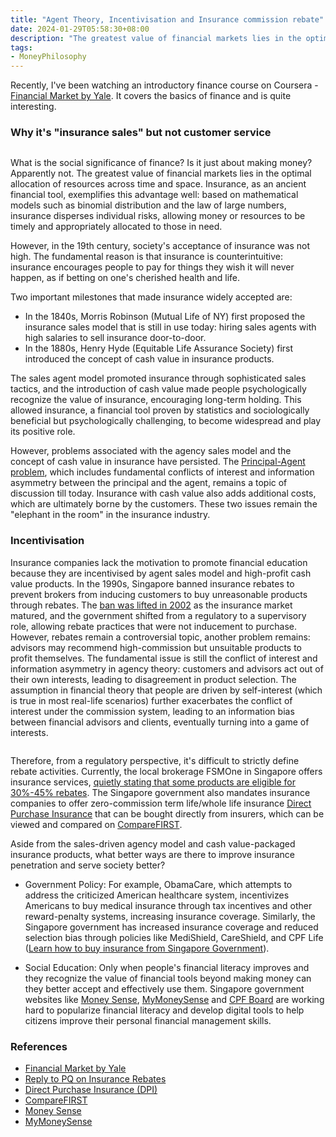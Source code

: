 ```yaml
---
title: "Agent Theory, Incentivisation and Insurance commission rebate"
date: 2024-01-29T05:58:30+08:00
description: "The greatest value of financial markets lies in the optimal allocation of resources across time and space. Here's some thoughts about agent theory, incentivisation and insurance commission rebase learnt from Coursera course - Financial Market by Yale"
tags:
- MoneyPhilosophy
---
```


Recently, I've been watching an introductory finance course on Coursera - [Financial Market by Yale](https://www.coursera.org/learn/financial-markets-global). It covers the basics of finance and is quite interesting.

### Why it's "insurance sales" but not customer service

<div>
    <span class="image fit"><img src="https://s3.ap-southeast-1.amazonaws.com/littlecheesecake.me/money.sense/agency-theory/money-sense-agency-theory-insurance-rebate.png" alt="" /></span>
</div>

What is the social significance of finance? Is it just about making money? Apparently not. The greatest value of financial markets lies in the optimal allocation of resources across time and space. Insurance, as an ancient financial tool, exemplifies this advantage well: based on mathematical models such as binomial distribution and the law of large numbers, insurance disperses individual risks, allowing money or resources to be timely and appropriately allocated to those in need.

However, in the 19th century, society's acceptance of insurance was not high. The fundamental reason is that insurance is counterintuitive: insurance encourages people to pay for things they wish it will never happen, as if betting on one's cherished health and life.

Two important milestones that made insurance widely accepted are:

- In the 1840s, Morris Robinson (Mutual Life of NY) first proposed the insurance sales model that is still in use today: hiring sales agents with high salaries to sell insurance door-to-door.
- In the 1880s, Henry Hyde (Equitable Life Assurance Society) first introduced the concept of cash value in insurance products.

The sales agent model promoted insurance through sophisticated sales tactics, and the introduction of cash value made people psychologically recognize the value of insurance, encouraging long-term holding. This allowed insurance, a financial tool proven by statistics and sociologically beneficial but psychologically challenging, to become widespread and play its positive role.

However, problems associated with the agency sales model and the concept of cash value in insurance have persisted. The [Principal-Agent problem](https://www.investopedia.com/terms/p/principal-agent-problem.asp), which includes fundamental conflicts of interest and information asymmetry between the principal and the agent, remains a topic of discussion till today. Insurance with cash value also adds additional costs, which are ultimately borne by the customers. These two issues remain the "elephant in the room" in the insurance industry.

### Incentivisation

Insurance companies lack the motivation to promote financial education because they are incentivised by agent sales model and high-profit cash value products. In the 1990s, Singapore banned insurance rebates to prevent brokers from inducing customers to buy unreasonable products through rebates. The [ban was lifted in 2002](https://www.mas.gov.sg/news/parliamentary-replies/2002/reply-to-pq-on-insurance-rebates--27-august-2002) as the insurance market matured, and the government shifted from a regulatory to a supervisory role, allowing rebate practices that were not inducement to purchase. However, rebates remain a controversial topic, another problem remains: advisors may recommend high-commission but unsuitable products to profit themselves. The fundamental issue is still the conflict of interest and information asymmetry in agency theory: customers and advisors act out of their own interests, leading to disagreement in product selection. The assumption in financial theory that people are driven by self-interest (which is true in most real-life scenarios) further exacerbates the conflict of interest under the commission system, leading to an information bias between financial advisors and clients, eventually turning into a game of interests.

<div>
    <span class="image fit" style="max-width: 400px;"><img src="https://s3.ap-southeast-1.amazonaws.com/littlecheesecake.me/money.sense/agency-theory/money-sense-agency-theory-insurance-en.png" alt="" /></span>
</div>

Therefore, from a regulatory perspective, it's difficult to strictly define rebate activities. Currently, the local brokerage FSMOne in Singapore offers insurance services, [quietly stating that some products are eligible for 30%-45% rebates](https://secure.fundsupermart.com/fsm/advice-services/faq/9322/?source=ins&rank=2). The Singapore government also mandates insurance companies to offer zero-commission term life/whole life insurance [Direct Purchase Insurance](https://www.moneysense.gov.sg/buying-direct-purchase-insurance/) that can be bought directly from insurers, which can be viewed and compared on [CompareFIRST](https://www.comparefirst.sg/wap/homeEvent.action).

Aside from the sales-driven agency model and cash value-packaged insurance products, what better ways are there to improve insurance penetration and serve society better?

- Government Policy: For example, ObamaCare, which attempts to address the criticized American healthcare system, incentivizes Americans to buy medical insurance through tax incentives and other reward-penalty systems, increasing insurance coverage. Similarly, the Singapore government has increased insurance coverage and reduced selection bias through policies like MediShield, CareShield, and CPF Life ([Learn how to buy insurance from Singapore Government](https://littlecheesecake.me/money.sense/posts/singapore-insurance-how-gov-do/)).

- Social Education: Only when people's financial literacy improves and they recognize the value of financial tools beyond making money can they better accept and effectively use them. Singapore government websites like [Money Sense](https://www.moneysense.gov.sg/), [MyMoneySense](https://www.mymoneysense.gov.sg/) and [CPF Board](https://www.cpf.gov.sg/member) are working hard to popularize financial literacy and develop digital tools to help citizens improve their personal financial management skills.

### References

- [Financial Market by Yale](https://www.coursera.org/learn/financial-markets-global)
- [Reply to PQ on Insurance Rebates](https://www.mas.gov.sg/news/parliamentary-replies/2002/reply-to-pq-on-insurance-rebates--27-august-2002)
- [Direct Purchase Insurance (DPI)](https://www.moneysense.gov.sg/buying-direct-purchase-insurance/)
- [CompareFIRST](https://www.comparefirst.sg/wap/homeEvent.action)
- [Money Sense](https://www.moneysense.gov.sg/)
- [MyMoneySense](https://www.mymoneysense.gov.sg/)